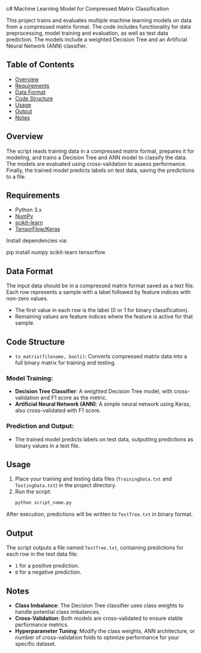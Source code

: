 c# Machine Learning Model for Compressed Matrix Classification

This project trains and evaluates multiple machine learning models on data from a compressed matrix format. The code includes functionality for data preprocessing, model training and evaluation, as well as test data prediction. The models include a weighted Decision Tree and an Artificial Neural Network (ANN) classifier.

## Table of Contents

- [Overview](#overview)
- [Requirements](#requirements)
- [Data Format](#data-format)
- [Code Structure](#code-structure)
- [Usage](#usage)
- [Output](#output)
- [Notes](#notes)

## Overview

The script reads training data in a compressed matrix format, prepares it for modeling, and trains a Decision Tree and ANN model to classify the data. The models are evaluated using cross-validation to assess performance. Finally, the trained model predicts labels on test data, saving the predictions to a file.

## Requirements

- Python 3.x
- [NumPy](https://numpy.org/)
- [scikit-learn](https://scikit-learn.org/stable/)
- [TensorFlow/Keras](https://www.tensorflow.org/)
  
Install dependencies via:

pip install numpy scikit-learn tensorflow

## Data Format

The input data should be in a compressed matrix format saved as a text file. Each row represents a sample with a label followed by feature indices with non-zero values.


- The first value in each row is the label (0 or 1 for binary classification).
- Remaining values are feature indices where the feature is active for that sample.

## Code Structure

- `to_matrix(filename, booli)`: Converts compressed matrix data into a full binary matrix for training and testing.
  
### Model Training:
- **Decision Tree Classifier**: A weighted Decision Tree model, with cross-validation and F1 score as the metric.
- **Artificial Neural Network (ANN)**: A simple neural network using Keras, also cross-validated with F1 score.

### Prediction and Output:
- The trained model predicts labels on test data, outputting predictions as binary values in a text file.

## Usage

1. Place your training and testing data files (`TrainingData.txt` and `TestingData.txt`) in the project directory.
2. Run the script:
   ```bash
   python script_name.py
After execution, predictions will be written to `TestTree.txt` in binary format.

## Output

The script outputs a file named `TestTree.txt`, containing predictions for each row in the test data file:

- `1` for a positive prediction.
- `0` for a negative prediction.

## Notes

- **Class Imbalance**: The Decision Tree classifier uses class weights to handle potential class imbalances.
- **Cross-Validation**: Both models are cross-validated to ensure stable performance metrics.
- **Hyperparameter Tuning**: Modify the class weights, ANN architecture, or number of cross-validation folds to optimize performance for your specific dataset.

